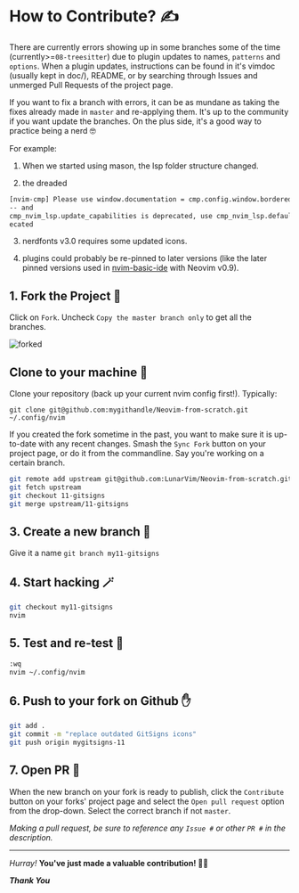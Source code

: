 # How to Contribute? ✍

There are currently errors showing up in some branches some of the time (currently>=`08-treesitter`) due to plugin updates to names, `patterns` and `options`.  When a plugin updates, instructions can be found in it's vimdoc (usually kept in doc/), README, or by searching through Issues and unmerged Pull Requests of the project page. 

If you want to fix a branch with errors, it can be as mundane as taking the fixes already made in `master` and re-applying them. It's up to the community if you want update the branches. On the plus side, it's a good way to practice being a nerd 🤓

For example: 
 
1. When we started using mason, the lsp folder structure changed. 

2. the dreaded 
```sh
[nvim-cmp] Please use window.documentation = cmp.config.window.bordered() instead.
-- and 
cmp_nvim_lsp.update_capabilities is deprecated, use cmp_nvim_lsp.default_capabilities instead. See :h depr
ecated
```

3. nerdfonts v3.0 requires some updated icons. 

4. plugins could probably be re-pinned to later versions (like the later pinned versions used in [nvim-basic-ide](https://github.com/LunarVim/nvim-basic-ide/tree/master/lua/user) with Neovim v0.9).


## 1. Fork the Project 🍴

Click on `Fork`. Uncheck `Copy the master branch only` to get all the branches. 

![forked](https://user-images.githubusercontent.com/63325246/138092106-83ca7ed0-1ec3-4d01-a90c-ae3362bef4f5.jpg)

## Clone to your machine 🤖

Clone your repository (back up your current nvim config first!).  Typically:

`git clone git@github.com:mygithandle/Neovim-from-scratch.git ~/.config/nvim`

If you created the fork sometime in the past, you want to make sure it is up-to-date with any recent changes. Smash the `Sync Fork` button on your project page, or do it from the commandline. Say you're working on a certain branch. 

```sh
git remote add upstream git@github.com:LunarVim/Neovim-from-scratch.git
git fetch upstream
git checkout 11-gitsigns
git merge upstream/11-gitsigns
```

## 3. Create a new branch 🌵

Give it a name 
`git branch my11-gitsigns`

## 4. Start hacking 🪄

```sh
git checkout my11-gitsigns
nvim
```

## 5. Test and re-test 🔬

```sh
:wq
nvim ~/.config/nvim
```

## 6. Push to your fork on Github ✋

```sh
git add .
git commit -m "replace outdated GitSigns icons"
git push origin mygitsigns-11
```

## 7. Open PR 🎁

When the new branch on your fork is ready to publish, click the `Contribute` button on your forks' project page and select the `Open pull request` option from the drop-down. Select the correct branch if not `master`. 

*Making a pull request, be sure to reference any `Issue #` or other `PR #` in the description.*

<hr>

_Hurray!_ **You've just made a valuable contribution! :partying_face:🎉**

***Thank You***
